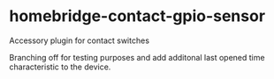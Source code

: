 # homebridge-contact-gpio-sensor
Accessory plugin for contact switches


Branching off for testing purposes and add additonal last opened time characteristic to the device.
